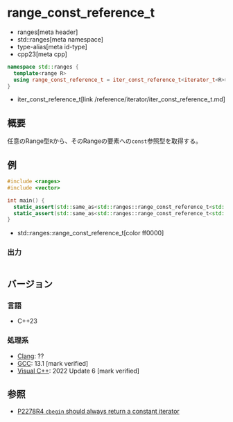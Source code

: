 # range_const_reference_t
* ranges[meta header]
* std::ranges[meta namespace]
* type-alias[meta id-type]
* cpp23[meta cpp]

```cpp
namespace std::ranges {
  template<range R>
  using range_const_reference_t = iter_const_reference_t<iterator_t<R>>;
}
```
* iter_const_reference_t[link /reference/iterator/iter_const_reference_t.md]

## 概要

任意のRange型`R`から、そのRangeの要素への`const`参照型を取得する。

## 例

```cpp example
#include <ranges>
#include <vector>

int main() {
  static_assert(std::same_as<std::ranges::range_const_reference_t<std::vector<int>> , const int&>);
  static_assert(std::same_as<std::ranges::range_const_reference_t<std::vector<bool>>, bool>);
}
```
* std::ranges::range_const_reference_t[color ff0000]

### 出力
```
```

## バージョン
### 言語
- C++23

### 処理系
- [Clang](/implementation.md#clang): ??
- [GCC](/implementation.md#gcc): 13.1 [mark verified]
- [Visual C++](/implementation.md#visual_cpp): 2022 Update 6 [mark verified]

## 参照

- [P2278R4 `cbegin` should always return a constant iterator](https://www.open-std.org/jtc1/sc22/wg21/docs/papers/2022/p2278r4.html)
